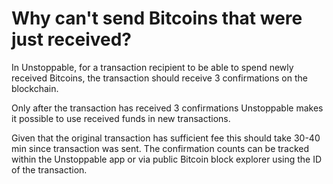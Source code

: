 # Why can't send Bitcoins that were just received?

In Unstoppable, for a transaction recipient to be able to spend newly received Bitcoins, the transaction should receive 3 confirmations on the blockchain. 

Only after the transaction has received 3 confirmations Unstoppable makes it possible to use received funds in new transactions.

Given that the original transaction has sufficient fee this should take 30-40 min since transaction was sent. The confirmation counts can be tracked within the Unstoppable app or via public Bitcoin block explorer using the ID of the transaction.
